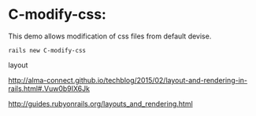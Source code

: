 # C-modify-css:

This demo allows modification of css files from default devise.

~~~~~~~~
rails new C-modify-css
~~~~~~~~

layout

http://alma-connect.github.io/techblog/2015/02/layout-and-rendering-in-rails.html#.Vuw0b9IX6Jk

http://guides.rubyonrails.org/layouts_and_rendering.html


